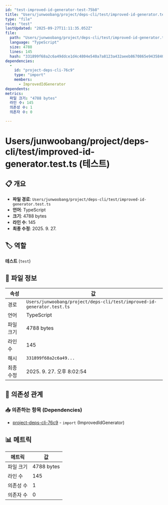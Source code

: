 ```yaml
---
id: "test-improved-id-generator-test-75b8"
title: "Users/junwoobang/project/deps-cli/test/improved-id-generator.test.ts (테스트)"
type: "file"
role: "test"
lastUpdated: "2025-09-27T11:11:35.052Z"
file:
  path: "Users/junwoobang/project/deps-cli/test/improved-id-generator.test.ts"
  language: "TypeScript"
  size: 4788
  lines: 145
  hash: "331899f68a2c6a49ddce1d4c4804e540a7a8123a432aeeb8670865e94358407b"
dependencies:
  -
    id: "project-deps-cli-76c9"
    type: "import"
    members:
      - ImprovedIdGenerator
dependents:
metrics:
  파일 크기: "4788 bytes"
  라인 수: 145
  의존성 수: 1
  의존자 수: 0

---
```


# Users/junwoobang/project/deps-cli/test/improved-id-generator.test.ts (테스트)

## 📋 개요

- **파일 경로**: `Users/junwoobang/project/deps-cli/test/improved-id-generator.test.ts`
- **언어**: TypeScript
- **크기**: 4788 bytes
- **라인 수**: 145
- **최종 수정**: 2025. 9. 27.

## 🏷️ 역할

**테스트** (`test`)

## 📄 파일 정보

| 속성 | 값 |
|------|----|
| 경로 | `Users/junwoobang/project/deps-cli/test/improved-id-generator.test.ts` |
| 언어 | TypeScript |
| 파일 크기 | 4788 bytes |
| 라인 수 | 145 |
| 해시 | `331899f68a2c6a49...` |
| 최종 수정 | 2025. 9. 27. 오후 8:02:54 |

## 🔗 의존성 관계

### 📥 의존하는 항목 (Dependencies)

- [project-deps-cli-76c9](project-deps-cli-76c9.md) - `import` (ImprovedIdGenerator)

## 📊 메트릭

| 메트릭 | 값 |
|--------|----|
| 파일 크기 | 4788 bytes |
| 라인 수 | 145 |
| 의존성 수 | 1 |
| 의존자 수 | 0 |

